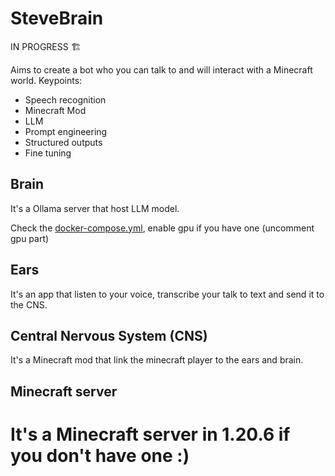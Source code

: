 # SteveBrain

IN PROGRESS 🏗️

Aims to create a bot who you can talk to and will interact with a Minecraft world.
Keypoints:
- Speech recognition
- Minecraft Mod
- LLM
- Prompt engineering
- Structured outputs
- Fine tuning

## Brain
It's a Ollama server that host LLM model.

Check the [docker-compose.yml](brain/docker-compose.yml), enable gpu if you have one (uncomment gpu part)

## Ears
It's an app that listen to your voice, transcribe your talk to text and send it to the CNS.

## Central Nervous System (CNS)
It's a Minecraft mod that link the minecraft player to the ears and brain.

## Minecraft server
It's a Minecraft server in 1.20.6 if you don't have one :)
=======
